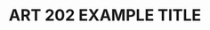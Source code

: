---
title: ART 202 EXAMPLE TITLE
number: ART 202
description:  
bulletin-link: http://bulletins.psu.edu/undergrad/courses/a/art/202
pathway-list: [Generalist, Digital Design]
---